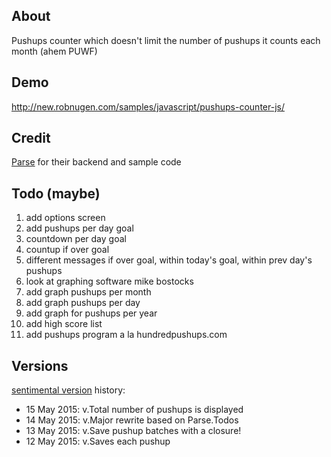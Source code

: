 ## About

Pushups counter which doesn't limit the number of pushups it counts each month (ahem PUWF)

## Demo

http://new.robnugen.com/samples/javascript/pushups-counter-js/

## Credit

[Parse](http://www.parse.com) for their backend and sample code

## Todo (maybe)

1. add options screen
1. add pushups per day goal
1. countdown per day goal
1. countup if over goal
1. different messages if over goal, within today's goal, within prev day's pushups
1. look at graphing software mike bostocks
1. add graph pushups per month
1. add graph pushups per day
1. add graph for pushups per year
1. add high score list
1. add pushups program a la hundredpushups.com

## Versions

[sentimental version](http://sentimentalversioning.org/) history:

* 15 May 2015: v.Total number of pushups is displayed
* 14 May 2015: v.Major rewrite based on Parse.Todos
* 13 May 2015: v.Save pushup batches with a closure!
* 12 May 2015: v.Saves each pushup
